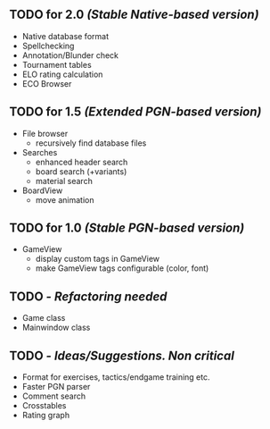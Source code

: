 ## TODO for 2.0 _(Stable Native-based version)_

* Native database format
* Spellchecking
* Annotation/Blunder check
* Tournament tables
* ELO rating calculation
* ECO Browser

## TODO for 1.5 _(Extended PGN-based version)_

* File browser
	- recursively find database files
* Searches
	- enhanced header search
	- board search (+variants)
	- material search
* BoardView
	- move animation

## TODO for 1.0 _(Stable PGN-based version)_

* GameView
	- display custom tags in GameView
	- make GameView tags configurable (color, font)

## TODO _- Refactoring needed_

* Game class
* Mainwindow class

## TODO _- Ideas/Suggestions. Non critical_

* Format for exercises, tactics/endgame training etc.
* Faster PGN parser
* Comment search
* Crosstables
* Rating graph
